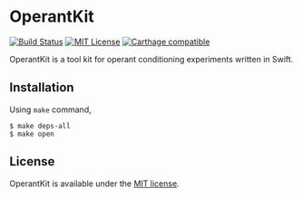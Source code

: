 # OperantKit

[![Build Status](https://travis-ci.com/YutoMizutani/OperantKit.svg?branch=master)](https://travis-ci.com/YutoMizutani/OperantKit)
[![MIT License](http://img.shields.io/badge/license-MIT-blue.svg?style=flat)](https://github.com/YutoMizutani/OperantKit/blob/master/LICENSE)
[![Carthage compatible](https://img.shields.io/badge/Carthage-compatible-4BC51D.svg?style=flat)](https://github.com/YutoMizutani/OperantKit)

OperantKit is a tool kit for operant conditioning experiments written in Swift.

## Installation

Using `make` command,

```
$ make deps-all
$ make open
```

## License

OperantKit is available under the [MIT license](https://github.com/YutoMizutani/OperantKit/blob/master/LICENSE).